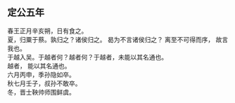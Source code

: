 ## 定公五年
春王正月辛亥朔，日有食之。  
夏，归粟于蔡。孰归之？诸侯归之。 曷为不言诸侯归之？
离至不可得而序， 故言我也。  
于越入吴。于越者何？越者何？于越者，未能以其名通也。  
越者， 能以其名通也。  
六月丙申，季孙隐如卒。  
秋七月壬子，叔孙不敢卒。  
冬，晋士鞅帅师围鲜虞。  

